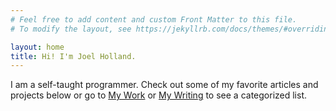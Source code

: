 ```yaml
---
# Feel free to add content and custom Front Matter to this file.
# To modify the layout, see https://jekyllrb.com/docs/themes/#overriding-theme-defaults

layout: home
title: Hi! I'm Joel Holland.
---
```

I am a self-taught programmer. Check out some of my favorite articles and projects below or go to [My Work](/mywork) or [My Writing](/mywriting) to see a categorized list.